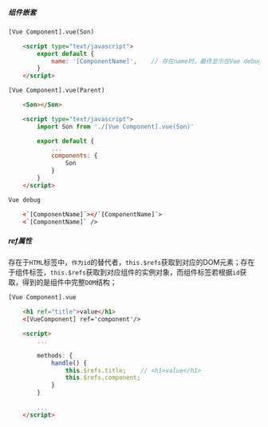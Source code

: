 ##### 组件嵌套
```html
[Vue Component].vue(Son)

	<script type="text/javascript">
		export default {
			name: '[ComponentName]',    // 存在name时，最终显示在Vue debug开发者工具中显示的标签就是定义的name，否则使用Parent中注册Son组件的名字
		}
	</script>
```

```html
[Vue Component].vue(Parent)

	<Son></Son>

	<script type="text/javascript">
		import Son from './[Vue Component].vue(Son)'	

		export default {
			...
			components: {
				Son
			}
		}
	</script>
```

```html
Vue debug

	<`[ComponentName]`></`[ComponentName]`>
	<`[ComponentName]` />

```

##### ref属性
存在于`HTML`标签中，`作为id`的替代者，`this.$refs`获取到对应的DOM元素；存在于组件标签，`this.$refs`获取到对应组件的实例对象，而组件标签若根据`id`获取，得到的是组件中完整`DOM`结构；

```html
[Vue Component].vue

	<h1 ref="title">value</h1>
	<[VueComponent] ref='component'/>

	<script>
		...

		methods: {
			handle() {
				this.$refs.title;    // <h1>value</h1>
				this.$refs.component;
			}
		}
		
		...
	</script>
```

